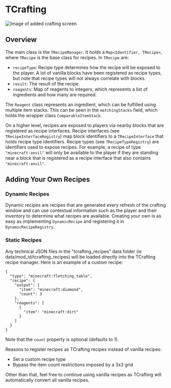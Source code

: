 # TCrafting

![Image of added crafting screen](https://i.imgur.com/QQZt5ZS.png)

## Overview
The main class is the ``TRecipeManager``. It holds a ``Map<Identifier, TRecipe>``, where ``TRecipe`` is the base class for recipes. In ``TRecipe`` are:
* ``recipeType``: Recipe type determines how the recipe will be exposed to the player. A lot of vanilla blocks have been registered as recipe types, but note that recipe types will not always correlate with blocks.
* ``result``: The result of the recipe.
* ``reagents``: Map of reagents to integers, which represents a list of ingredients and how many are required.

The ``Reagent`` class represents an ingredient, which can be fulfilled using multiple item stacks. This can be seen in the ``matchingStacks`` field, which holds the wrapper class ``ComparableItemStack``.

On a higher level, recipes are exposed to players via nearby blocks that are registered as recipe interfaces. Recipe interfaces (see ``TRecipeInterfaceRegistry``) map block identifiers to a ``TRecipeInterface`` that holds recipe type identifiers. Recipe types (see ``TRecipeTypeRegistry``) are identifiers used to expose recipes. For example, a recipe of type ``"minecraft:anvil"`` will only be available to the player if they are standing near a block that is registered as a recipe interface that also contains ``"minecraft:anvil"``.

## Adding Your Own Recipes
### Dynamic Recipes
Dynamic recipes are recipes that are generated every refresh of the crafting window and can use contextual information such as the player and their inventory to determine what recipes are available. Creating your own is as easy as implementing ``DynamicRecipe`` and registering it in ``DynamicRecipeRegistry``.

### Static Recipes
Any technical JSON files in the "tcrafting_recipes" data folder (ie data/mod_id/tcrafting_recipes) will be loaded directly into the TCrafting recipe manager. Here is an example of a custom recipe:
```
{
  "type": "minecraft:fletching_table",
  "recipe": {
    "output": {
      "item": "minecraft:diamond",
      "count": 3
    },
    "reagents": [
      {
        "item": "minecraft:dirt"
      }
    ]
  }
}
```
Note that the ``count`` property is optional (defaults to 1).

Reasons to register recipes as TCrafting recipes instead of vanilla recipes:
* Set a custom recipe type
* Bypass the item count restrictions imposed by a 3x3 grid

Other than that, feel free to continue using vanilla recipes as TCrafting will automatically convert all vanilla recipes.